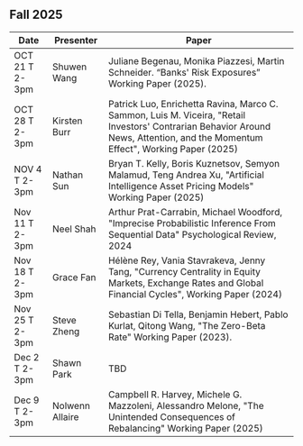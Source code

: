 ## Fall 2025

| Date             | Presenter   | Paper   |
|------------------|-------------|-------------|
| OCT 21 T 2-3pm  | Shuwen Wang  | Juliane Begenau, Monika Piazzesi, Martin Schneider. “Banks' Risk Exposures” Working Paper (2025). | 
| OCT 28 T 2-3pm  | Kirsten Burr  | Patrick Luo, Enrichetta Ravina, Marco C. Sammon, Luis M. Viceira, "Retail Investors' Contrarian Behavior Around News, Attention, and the Momentum Effect", Working Paper (2025) |
| NOV 4 T 2-3pm | Nathan Sun | Bryan T. Kelly, Boris Kuznetsov, Semyon Malamud, Teng Andrea Xu, "Artificial Intelligence Asset Pricing Models" Working Paper (2025)  |
| Nov 11 T 2-3pm | Neel Shah | Arthur Prat-Carrabin, Michael Woodford, "Imprecise Probabilistic Inference From Sequential Data" Psychological Review, 2024 | 
| Nov 18 T 2-3pm | Grace Fan | Hélène Rey, Vania Stavrakeva, Jenny Tang, "Currency Centrality in Equity Markets, Exchange Rates and Global Financial Cycles", Working Paper (2024) | 
| Nov 25 T 2-3pm | Steve Zheng | Sebastian Di Tella, Benjamin Hebert, Pablo Kurlat, Qitong Wang, "The Zero-Beta Rate" Working Paper (2023). | 
| Dec 2 T 2-3pm | Shawn Park | TBD | 
| Dec 9 T 2-3pm | Nolwenn Allaire | Campbell R. Harvey, Michele G. Mazzoleni, Alessandro Melone, "The Unintended Consequences of Rebalancing" Working Paper (2025) |



